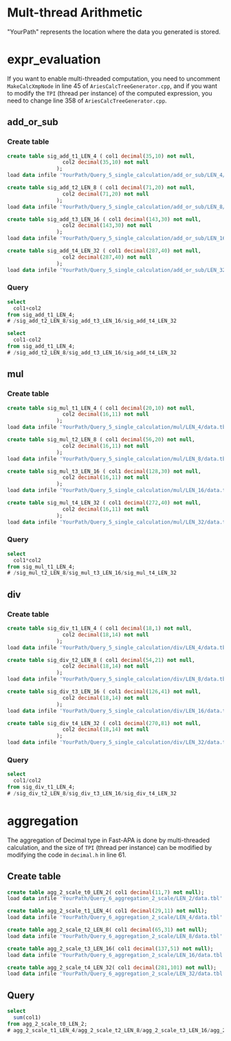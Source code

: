 # Mult-thread Arithmetic

 "YourPath" represents the location where the data you generated is stored.

# expr_evaluation

If you want to enable multi-threaded computation, you need to uncomment `MakeCalcXmpNode` in line 45 of `AriesCalcTreeGenerator.cpp`, and if you want to modify the `TPI` (thread per instance) of the computed expression, you need to change line 358 of `AriesCalcTreeGenerator.cpp`.

## add_or_sub

### Create table

```sql
create table sig_add_t1_LEN_4 ( col1 decimal(35,10) not null, 
                  col2 decimal(35,10) not null
                );
load data infile 'YourPath/Query_5_single_calculation/add_or_sub/LEN_4/data.tbl' into table sig_add_t1_LEN_4 fields terminated by '|';

create table sig_add_t2_LEN_8 ( col1 decimal(71,20) not null, 
                  col2 decimal(71,20) not null
                );
load data infile 'YourPath/Query_5_single_calculation/add_or_sub/LEN_8/data.tbl' into table sig_add_t2_LEN_8 fields terminated by '|';

create table sig_add_t3_LEN_16 ( col1 decimal(143,30) not null, 
                  col2 decimal(143,30) not null
                );
load data infile 'YourPath/Query_5_single_calculation/add_or_sub/LEN_16/data.tbl' into table sig_add_t3_LEN_16 fields terminated by '|';

create table sig_add_t4_LEN_32 ( col1 decimal(287,40) not null, 
                  col2 decimal(287,40) not null
                );
load data infile 'YourPath/Query_5_single_calculation/add_or_sub/LEN_32/data.tbl' into table sig_add_t4_LEN_32 fields terminated by '|';
```

### Query

```sql
select 
  col1+col2
from sig_add_t1_LEN_4;
# /sig_add_t2_LEN_8/sig_add_t3_LEN_16/sig_add_t4_LEN_32

select 
  col1-col2
from sig_add_t1_LEN_4;
# /sig_add_t2_LEN_8/sig_add_t3_LEN_16/sig_add_t4_LEN_32
```

## mul

### Create table

```sql
create table sig_mul_t1_LEN_4 ( col1 decimal(20,10) not null, 
                  col2 decimal(16,11) not null
                );
load data infile 'YourPath/Query_5_single_calculation/mul/LEN_4/data.tbl' into table sig_mul_t1_LEN_4 fields terminated by '|';

create table sig_mul_t2_LEN_8 ( col1 decimal(56,20) not null, 
                  col2 decimal(16,11) not null
                );
load data infile 'YourPath/Query_5_single_calculation/mul/LEN_8/data.tbl' into table sig_mul_t2_LEN_8 fields terminated by '|';

create table sig_mul_t3_LEN_16 ( col1 decimal(128,30) not null, 
                  col2 decimal(16,11) not null
                );
load data infile 'YourPath/Query_5_single_calculation/mul/LEN_16/data.tbl' into table sig_mul_t3_LEN_16 fields terminated by '|';

create table sig_mul_t4_LEN_32 ( col1 decimal(272,40) not null, 
                  col2 decimal(16,11) not null
                );
load data infile 'YourPath/Query_5_single_calculation/mul/LEN_32/data.tbl' into table sig_mul_t4_LEN_32 fields terminated by '|';
```

### Query

```sql
select 
  col1*col2
from sig_mul_t1_LEN_4;
# /sig_mul_t2_LEN_8/sig_mul_t3_LEN_16/sig_mul_t4_LEN_32
```

## div

### Create table

```sql
create table sig_div_t1_LEN_4 ( col1 decimal(18,1) not null, 
                  col2 decimal(18,14) not null
                );
load data infile 'YourPath/Query_5_single_calculation/div/LEN_4/data.tbl' into table sig_div_t1_LEN_4 fields terminated by '|';

create table sig_div_t2_LEN_8 ( col1 decimal(54,21) not null, 
                  col2 decimal(18,14) not null
                );
load data infile 'YourPath/Query_5_single_calculation/div/LEN_8/data.tbl' into table sig_div_t2_LEN_8 fields terminated by '|';

create table sig_div_t3_LEN_16 ( col1 decimal(126,41) not null, 
                  col2 decimal(18,14) not null
                );
load data infile 'YourPath/Query_5_single_calculation/div/LEN_16/data.tbl' into table sig_div_t3_LEN_16 fields terminated by '|';

create table sig_div_t4_LEN_32 ( col1 decimal(270,81) not null, 
                  col2 decimal(18,14) not null
                );
load data infile 'YourPath/Query_5_single_calculation/div/LEN_32/data.tbl' into table sig_div_t4_LEN_32 fields terminated by '|';
```

### Query

```sql
select 
  col1/col2
from sig_div_t1_LEN_4;
# /sig_div_t2_LEN_8/sig_div_t3_LEN_16/sig_div_t4_LEN_32
```

# aggregation

The aggregation of Decimal type in Fast-APA is done by multi-threaded calculation, and the size of `TPI` (thread per instance) can be modified by modifying the code in `decimal.h` in line 61.

## Create table

```sql
create table agg_2_scale_t0_LEN_2( col1 decimal(11,7) not null);
load data infile 'YourPath/Query_6_aggregation_2_scale/LEN_2/data.tbl' into table agg_2_scale_t0_LEN_2 fields terminated by '|';

create table agg_2_scale_t1_LEN_4( col1 decimal(29,11) not null);
load data infile 'YourPath/Query_6_aggregation_2_scale/LEN_4/data.tbl' into table agg_2_scale_t1_LEN_4 fields terminated by '|';

create table agg_2_scale_t2_LEN_8( col1 decimal(65,31) not null);
load data infile 'YourPath/Query_6_aggregation_2_scale/LEN_8/data.tbl' into table agg_2_scale_t2_LEN_8 fields terminated by '|';

create table agg_2_scale_t3_LEN_16( col1 decimal(137,51) not null);
load data infile 'YourPath/Query_6_aggregation_2_scale/LEN_16/data.tbl' into table agg_2_scale_t3_LEN_16 fields terminated by '|';

create table agg_2_scale_t4_LEN_32( col1 decimal(281,101) not null);
load data infile 'YourPath/Query_6_aggregation_2_scale/LEN_32/data.tbl' into table agg_2_scale_t4_LEN_32 fields terminated by '|';
```

## Query

```sql
select 
  sum(col1)
from agg_2_scale_t0_LEN_2;
# agg_2_scale_t1_LEN_4/agg_2_scale_t2_LEN_8/agg_2_scale_t3_LEN_16/agg_2_scale_t4_LEN_32
```